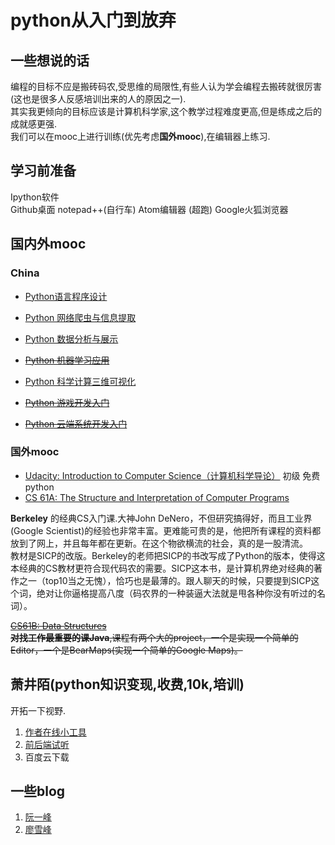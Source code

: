 # python从入门到放弃
## 一些想说的话
编程的目标不应是搬砖码农,受思维的局限性,有些人认为学会编程去搬砖就很厉害(这也是很多人反感培训出来的人的原因之一).  
其实我更倾向的目标应该是计算机科学家,这个教学过程难度更高,但是练成之后的成就感更强.  
我们可以在mooc上进行训练(优先考虑**国外mooc**),在编辑器上练习.  
## 学习前准备
Ipython软件  
Github桌面
notepad++(自行车)
Atom编辑器 (超跑)
Google火狐浏览器  
## 国内外mooc
### China
- [Python语言程序设计](https://www.icourse163.org/course/0809BIT008-268001)
 - [Python 网络爬虫与信息提取](https://www.icourse163.org/course/BIT-1001870001)

 - [Python 数据分析与展示](https://www.icourse163.org/course/BIT-1001870002)

 - ~~[Python 机器学习应用](https://www.icourse163.org/course/BIT-1001872001)~~

 - [Python 科学计算三维可视化](https://www.icourse163.org/course/BIT-1001871001)

 - ~~[Python 游戏开发入门](https://www.icourse163.org/course/BIT-1001873001)~~

 - ~~[Python 云端系统开发入门](https://www.icourse163.org/course/BIT-1001871002)~~  

### 国外mooc
- [Udacity: Introduction to Computer Science（计算机科学导论）](https://link.zhihu.com/?target=https%3A//cn.udacity.com/course/intro-to-computer-science--cs101)
初级 免费 python
- [CS 61A: The Structure and Interpretation of Computer Programs](https://link.zhihu.com/?target=http%3A//cs61a.org/)  

**Berkeley** 的经典CS入门课.大神John DeNero，不但研究搞得好，而且工业界(Google Scientist)的经验也非常丰富。更难能可贵的是，他把所有课程的资料都放到了网上，并且每年都在更新。在这个物欲横流的社会，真的是一股清流。  
教材是SICP的改版。Berkeley的老师把SICP的书改写成了Python的版本，使得这本经典的CS教材更符合现代码农的需要。SICP这本书，是计算机界绝对经典的著作之一（top10当之无愧），恰巧也是最薄的。跟人聊天的时候，只要提到SICP这个词，绝对让你逼格提高八度（码农界的一种装逼大法就是甩各种你没有听过的名词）。  

~~[CS61B: Data Structures](https://link.zhihu.com/?target=http%3A//datastructur.es/sp17/)  
**对找工作最重要的课Java**,课程有两个大的project，一个是实现一个简单的Editor，一个是BearMaps(实现一个简单的Google Maps)。~~
## 萧井陌(python知识变现,收费,10k,培训)
开拓一下视野.  
1. [作者在线小工具](http://107.170.232.91/)  
1. [前后端试听](https://www.bilibili.com/video/av13605946/)  
1. 百度云下载

## 一些blog
1. [阮一峰](http://www.ruanyifeng.com/home.html)
2. [廖雪峰](https://www.liaoxuefeng.com/)
